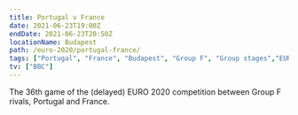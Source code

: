 ```yaml
---
title: Portugal v France
date: 2021-06-23T19:00Z
endDate: 2021-06-23T20:50Z
locationName: Budapest
path: /euro-2020/portugal-france/
tags: ["Portugal", "France", "Budapest", "Group F", "Group stages","EURO 2020"]
tv: ["BBC"]
---
```


The 36th game of the (delayed) EURO 2020 competition between Group F rivals, Portugal and France.